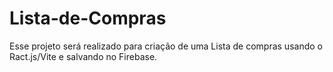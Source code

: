 # Lista-de-Compras
Esse projeto será realizado para criação de uma Lista de compras usando o Ract.js/Vite  e salvando no Firebase.
